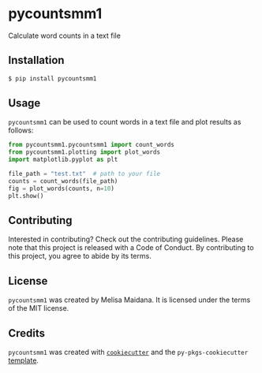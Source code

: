 # pycountsmm1

Calculate word counts in a text file

## Installation

```bash
$ pip install pycountsmm1
```

## Usage

`pycountsmm1` can be used to count words in a text file and plot results
as follows:

```python
from pycountsmm1.pycountsmm1 import count_words
from pycountsmm1.plotting import plot_words
import matplotlib.pyplot as plt

file_path = "test.txt"  # path to your file
counts = count_words(file_path)
fig = plot_words(counts, n=10)
plt.show()
```

## Contributing

Interested in contributing? Check out the contributing guidelines. Please note that this project is released with a Code of Conduct. By contributing to this project, you agree to abide by its terms.

## License

`pycountsmm1` was created by Melisa Maidana. It is licensed under the terms of the MIT license.

## Credits

`pycountsmm1` was created with [`cookiecutter`](https://cookiecutter.readthedocs.io/en/latest/) and the `py-pkgs-cookiecutter` [template](https://github.com/py-pkgs/py-pkgs-cookiecutter).
